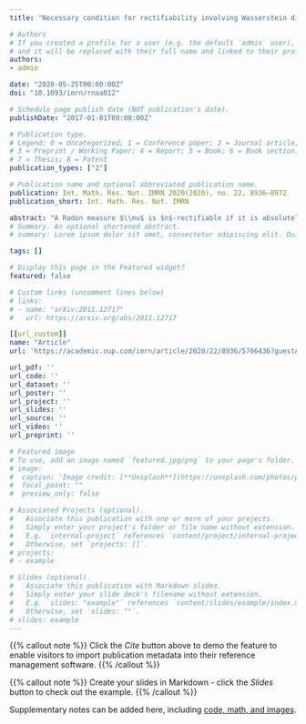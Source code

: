 ```yaml
---
title: "Necessary condition for rectifiability involving Wasserstein distance $W_2$"

# Authors
# If you created a profile for a user (e.g. the default `admin` user), write the username (folder name) here 
# and it will be replaced with their full name and linked to their profile.
authors:
- admin

date: "2020-05-25T00:00:00Z"
doi: "10.1093/imrn/rnaa012"

# Schedule page publish date (NOT publication's date).
publishDate: "2017-01-01T00:00:00Z"

# Publication type.
# Legend: 0 = Uncategorized; 1 = Conference paper; 2 = Journal article;
# 3 = Preprint / Working Paper; 4 = Report; 5 = Book; 6 = Book section;
# 7 = Thesis; 8 = Patent
publication_types: ["2"]

# Publication name and optional abbreviated publication name.
publication: Int. Math. Res. Not. IMRN 2020(2020), no. 22, 8936–8972
publication_short: Int. Math. Res. Not. IMRN

abstract: "A Radon measure $\\mu$ is $n$-rectifiable if it is absolutely continuous with respect to $n$-dimensional Hausdorff measure and $\\mu$-almost all of supp$\\mu$ can be covered by Lipschitz images of $\\mathbb{R}^n$⁠. In this paper, we give a necessary condition for rectifiability in terms of the so-called $\\alpha_2$ numbers — coefficients quantifying flatness using Wasserstein distance $W_2$⁠. In a recent article, we showed that the same condition is also sufficient for rectifiability, and so we get a new characterization of rectifiable measures."
# Summary. An optional shortened abstract.
# summary: Lorem ipsum dolor sit amet, consectetur adipiscing elit. Duis posuere tellus ac convallis placerat. Proin tincidunt magna sed ex sollicitudin condimentum.

tags: []

# Display this page in the Featured widget?
featured: false

# Custom links (uncomment lines below)
# links:
# - name: "arXiv:2011.12717"
#   url: https://arxiv.org/abs/2011.12717

[[url_custom]]
name: "Article"
url: 'https://academic.oup.com/imrn/article/2020/22/8936/5766436?guestAccessKey=25f67e5f-3895-4628-88e9-65ccf04bbf90'

url_pdf: ''
url_code: ''
url_dataset: ''
url_poster: ''
url_project: ''
url_slides: ''
url_source: ''
url_video: ''
url_preprint: ''

# Featured image
# To use, add an image named `featured.jpg/png` to your page's folder. 
# image:
#  caption: 'Image credit: [**Unsplash**](https://unsplash.com/photos/pLCdAaMFLTE)'
#  focal_point: ""
#  preview_only: false

# Associated Projects (optional).
#   Associate this publication with one or more of your projects.
#   Simply enter your project's folder or file name without extension.
#   E.g. `internal-project` references `content/project/internal-project/index.md`.
#   Otherwise, set `projects: []`.
# projects:
# - example

# Slides (optional).
#   Associate this publication with Markdown slides.
#   Simply enter your slide deck's filename without extension.
#   E.g. `slides: "example"` references `content/slides/example/index.md`.
#   Otherwise, set `slides: ""`.
# slides: example
---
```


{{% callout note %}}
Click the *Cite* button above to demo the feature to enable visitors to import publication metadata into their reference management software.
{{% /callout %}}

{{% callout note %}}
Create your slides in Markdown - click the *Slides* button to check out the example.
{{% /callout %}}

Supplementary notes can be added here, including [code, math, and images](https://wowchemy.com/docs/writing-markdown-latex/).
